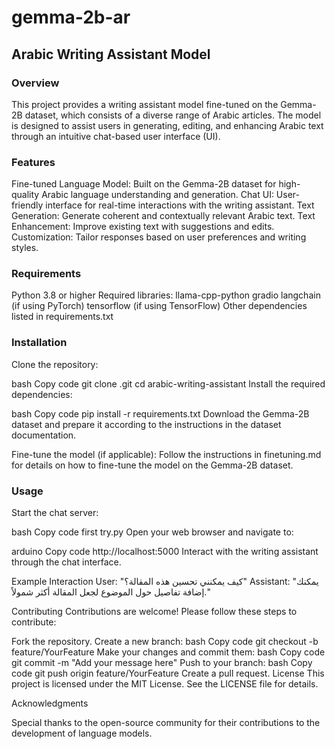 # gemma-2b-ar
## Arabic Writing Assistant Model
### Overview
This project provides a writing assistant model fine-tuned on the Gemma-2B dataset, which consists of a diverse range of Arabic articles. The model is designed to assist users in generating, editing, and enhancing Arabic text through an intuitive chat-based user interface (UI).

### Features
Fine-tuned Language Model: Built on the Gemma-2B dataset for high-quality Arabic language understanding and generation.
Chat UI: User-friendly interface for real-time interactions with the writing assistant.
Text Generation: Generate coherent and contextually relevant Arabic text.
Text Enhancement: Improve existing text with suggestions and edits.
Customization: Tailor responses based on user preferences and writing styles.
### Requirements
Python 3.8 or higher
Required libraries:
llama-cpp-python
gradio
langchain (if using PyTorch)
tensorflow (if using TensorFlow)
Other dependencies listed in requirements.txt
### Installation
Clone the repository:

bash
Copy code
git clone .git
cd arabic-writing-assistant
Install the required dependencies:

bash
Copy code
pip install -r requirements.txt
Download the Gemma-2B dataset and prepare it according to the instructions in the dataset documentation.

Fine-tune the model (if applicable): Follow the instructions in finetuning.md for details on how to fine-tune the model on the Gemma-2B dataset.

### Usage
Start the chat server:

bash
Copy code
first try.py
Open your web browser and navigate to:

arduino
Copy code
http://localhost:5000
Interact with the writing assistant through the chat interface.

Example Interaction
User: "كيف يمكنني تحسين هذه المقالة؟" Assistant: "يمكنك إضافة تفاصيل حول الموضوع لجعل المقالة أكثر شمولاً."

Contributing
Contributions are welcome! Please follow these steps to contribute:

Fork the repository.
Create a new branch:
bash
Copy code
git checkout -b feature/YourFeature
Make your changes and commit them:
bash
Copy code
git commit -m "Add your message here"
Push to your branch:
bash
Copy code
git push origin feature/YourFeature
Create a pull request.
License
This project is licensed under the MIT License. See the LICENSE file for details.

Acknowledgments

Special thanks to the open-source community for their contributions to the development of language models.
